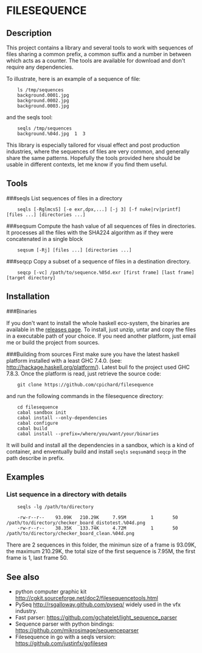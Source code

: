 FILESEQUENCE 
============

Description
------------

This project contains a library and several tools to work with sequences of files sharing a common prefix, a common suffix and a number in between which acts as a counter. The tools are available for download and don't require any dependencies. 

To illustrate, here is an example of a sequence of file: 

        ls /tmp/sequences
        background.0001.jpg
        background.0002.jpg
        background.0003.jpg

and the seqls tool:

        seqls /tmp/sequences
        background.%04d.jpg  1  3

This library is especially tailored for visual effect and post production industries, where the sequences of files are very common, and generally share the same patterns. Hopefully the tools provided here should be usable in different contexts, let me know if you find them useful.

Tools
--------

###seqls
List sequences of files in a directory

        seqls [-RglmcsS] [-e exr,dpx,...] [-j 3] [-f nuke|rv|printf] [files ...] [directories ...]

###seqsum
Compute the hash value of all sequences of files in directories. It processes all the files with the SHA224 algorithm as if they were concatenated in a single block 

        seqsum [-Rj] [files ...] [directories ...]

###seqcp
Copy a subset of a sequence of files in a destination directory.

        seqcp [-vc] /path/to/sequence.%05d.exr [first frame] [last frame] [target directory]

Installation
------------
###Binaries

If you don't want to install the whole haskell eco-system, the binaries are available in the [releases page](https://github.com/cpichard/filesequence/releases). To install, just unzip, untar and copy the files in a executable path of your choice. If you need another platform, just email me or build the project from sources.

###Building from sources
First make sure you have the latest haskell platform installed with a least GHC 7.4.0. (see: http://hackage.haskell.org/platform/). Latest buil fo the project used GHC 7.8.3.
Once the platform is read, just retrieve the source code:

        git clone https://github.com/cpichard/filesequence

and run the following commands in the filesequence directory:

        cd filesequence
        cabal sandbox init
        cabal install --only-dependencies
        cabal configure
        cabal build
        cabal install --prefix=/where/you/want/your/binaries

It will build and install all the dependencies in a sandbox, which is a kind of container, and enventually build and install `seqls` `seqsum`and `seqcp` in the path describe in prefix.

Examples
--------
### List sequence in a directory with details

        seqls -lg /path/to/directory

        -rw-r--r--    93.09K   210.29K     7.95M         1       50  /path/to/directory/checker_board_distotest.%04d.png
        -rw-r--r--    38.35K   133.74K     4.72M         1       50  /path/to/directory/checker_board_clean.%04d.png

There are 2 sequences in this folder, the minimun size of a frame is 93.09K, the maximum 210.29K, the total size of the first sequence is 7.95M, the first frame is 1, last frame 50.

See also
--------
* python computer graphic kit http://cgkit.sourceforge.net/doc2/filesequencetools.html
* PySeq http://rsgalloway.github.com/pyseq/ widely used in the vfx industry.
* Fast parser: https://github.com/gchatelet/light_sequence_parser 
* Sequence parser with python bindings: https://github.com/mikrosimage/sequenceparser
* Filesequence in go with a seqls version: https://github.com/justinfx/gofileseq
